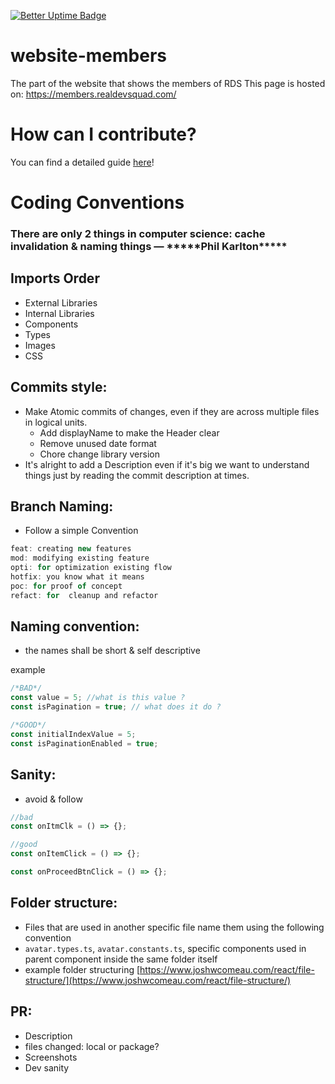 [![Better Uptime Badge](https://betteruptime.com/status-badges/v1/monitor/5hv0.svg)](https://betteruptime.com/?utm_source=status_badge)

# website-members

The part of the website that shows the members of RDS
This page is hosted on: https://members.realdevsquad.com/

# How can I contribute?

You can find a detailed guide [here](./CONTRIBUTING.md)!

# Coding Conventions

### There are only 2 things in computer science: cache invalidation & naming things — \***\*\*\*\***Phil Karlton\***\*\*\*\***

## Imports Order

- External Libraries
- Internal Libraries
- Components
- Types
- Images
- CSS

## Commits style:

- Make Atomic commits of changes, even if they are across multiple files in logical units.
  - Add displayName to make the Header clear
  - Remove unused date format
  - Chore change library version
- It's alright to add a Description even if it's big we want to understand things just by reading the commit description at times.

## Branch Naming:

- Follow a simple Convention

```jsx
feat: creating new features
mod: modifying existing feature
opti: for optimization existing flow
hotfix: you know what it means
poc: for proof of concept
refact: for  cleanup and refactor

```

## Naming convention:

- the names shall be short & self descriptive

example

```jsx
/*BAD*/
const value = 5; //what is this value ?
const isPagination = true; // what does it do ?

/*GOOD*/
const initialIndexValue = 5;
const isPaginationEnabled = true;
```

## Sanity:

- avoid & follow

```jsx
//bad
const onItmClk = () => {};

//good
const onItemClick = () => {};

const onProceedBtnClick = () => {};
```

## Folder structure:

- Files that are used in another specific file name them using the following convention
- `avatar.types.ts`, `avatar.constants.ts`, specific components used in parent component inside the same folder itself
- example folder structuring [https://www.joshwcomeau.com/react/file-structure/](https://www.joshwcomeau.com/react/file-structure/)

## PR:

- Description
- files changed: local or package?
- Screenshots
- Dev sanity
